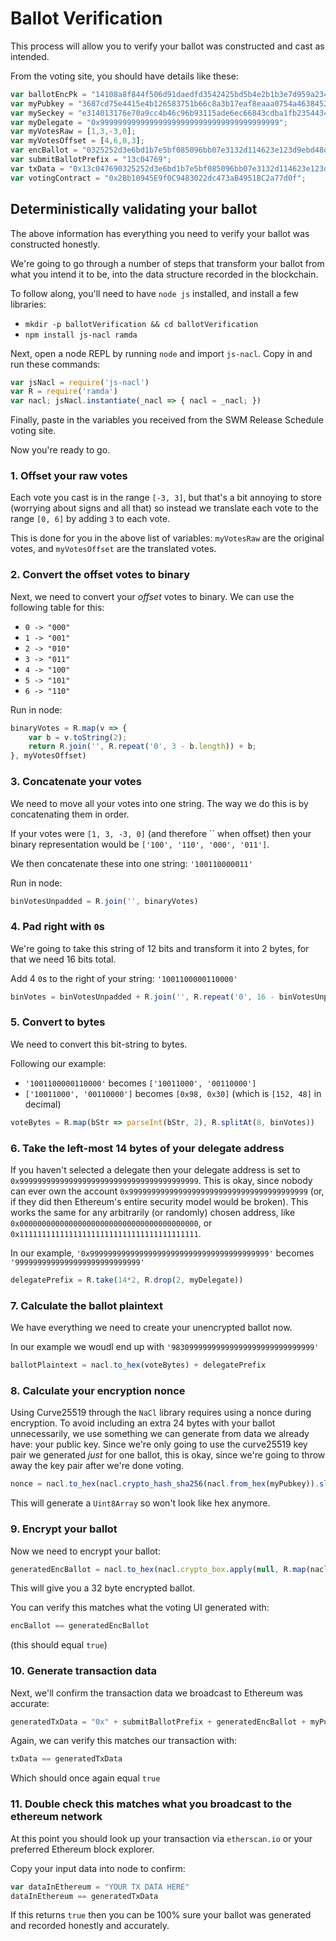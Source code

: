 # Ballot Verification

This process will allow you to verify your ballot was constructed and cast as intended.

From the voting site, you should have details like these:

```javascript
var ballotEncPk = "14108a8f844f506d91daedfd3542425bd5b4e2b1b3e7d959a2344907689dea7e";
var myPubkey = "3687cd75e4415e4b126583751b66c8a3b17eaf8eaaa0754a4638452d5602ce4c";
var mySeckey = "e314013176e70a9cc4b46c96b93115ade6ec66843cdba1fb23544345683c9b9b";
var myDelegate = "0x9999999999999999999999999999999999999999";
var myVotesRaw = [1,3,-3,0];
var myVotesOffset = [4,6,0,3];
var encBallot = "0325252d3e6bd1b7e5bf085096bb07e3132d114623e123d9ebd48d411fb65ad2";
var submitBallotPrefix = "13c04769";
var txData = "0x13c047690325252d3e6bd1b7e5bf085096bb07e3132d114623e123d9ebd48d411fb65ad23687cd75e4415e4b126583751b66c8a3b17eaf8eaaa0754a4638452d5602ce4c";
var votingContract = "0x2Bb10945E9f0C9483022dc473aB4951BC2a77d0f";
```

## Deterministically validating your ballot

The above information has everything you need to verify your ballot was constructed honestly.

We're going to go through a number of steps that transform your ballot from what you intend it to be, into the data structure recorded in the blockchain.

To follow along, you'll need to have `node js` installed, and install a few libraries:

* `mkdir -p ballotVerification && cd ballotVerification`
* `npm install js-nacl ramda`

Next, open a node REPL by running `node` and import `js-nacl`. Copy in and run these commands:

```javascript
var jsNacl = require('js-nacl')
var R = require('ramda')
var nacl; jsNacl.instantiate(_nacl => { nacl = _nacl; })
```

Finally, paste in the variables you received from the SWM Release Schedule voting site.

Now you're ready to go.

### 1. Offset your raw votes

Each vote you cast is in the range `[-3, 3]`, but that's a bit annoying to store (worrying about signs and all that) so instead we translate each vote to the range `[0, 6]` by adding `3` to each vote.

This is done for you in the above list of variables: `myVotesRaw` are the original votes, and `myVotesOffset` are the translated votes.

### 2. Convert the offset votes to binary

Next, we need to convert your _offset_ votes to binary. We can use the following table for this:

* `0 -> "000"`
* `1 -> "001"`
* `2 -> "010"`
* `3 -> "011"`
* `4 -> "100"`
* `5 -> "101"`
* `6 -> "110"`

Run in node:

```javascript
binaryVotes = R.map(v => {
    var b = v.toString(2);
    return R.join('', R.repeat('0', 3 - b.length)) + b;
}, myVotesOffset)
```

### 3. Concatenate your votes

We need to move all your votes into one string. The way we do this is by concatenating them in order.

If your votes were `[1, 3, -3, 0]` (and therefore `` when offset) then your binary representation would be `['100', '110', '000', '011']`.

We then concatenate these into one string: `'100110000011'`

Run in node:

```javascript
binVotesUnpadded = R.join('', binaryVotes)
```

### 4. Pad right with `0`s

We're going to take this string of 12 bits and transform it into 2 bytes, for that we need 16 bits total.

Add 4 `0`s to the right of your string: `'1001100000110000'`

```javascript
binVotes = binVotesUnpadded + R.join('', R.repeat('0', 16 - binVotesUnpadded.length))
```

### 5. Convert to bytes

We need to convert this bit-string to bytes.

Following our example:

* `'1001100000110000'` becomes `['10011000', '00110000']`
* `['10011000', '00110000']` becomes `[0x98, 0x30]` (which is `[152, 48]` in decimal)

```javascript
voteBytes = R.map(bStr => parseInt(bStr, 2), R.splitAt(8, binVotes))
```

### 6. Take the left-most 14 bytes of your delegate address

If you haven't selected a delegate then your delegate address is set to `0x9999999999999999999999999999999999999999`. This is okay, since nobody can ever own the account `0x9999999999999999999999999999999999999999` (or, if they did then Ethereum's entire security model would be broken). This works the same for any arbitrarily (or randomly) chosen address, like `0x0000000000000000000000000000000000000000`, or `0x1111111111111111111111111111111111111111`.

In our example, `'0x9999999999999999999999999999999999999999'` becomes `'9999999999999999999999999999'`


```javascript
delegatePrefix = R.take(14*2, R.drop(2, myDelegate))
```

### 7. Calculate the ballot plaintext

We have everything we need to create your unencrypted ballot now.

In our example we woudl end up with `'98309999999999999999999999999999'`

```javascript
ballotPlaintext = nacl.to_hex(voteBytes) + delegatePrefix
```

### 8. Calculate your encryption nonce

Using Curve25519 through the `NaCl` library requires using a nonce during encryption. To avoid including an extra 24 bytes with your ballot unnecessarily, we use something we can generate from data we already have: your public key. Since we're only going to use the curve25519 key pair we generated _just_ for one ballot, this is okay, since we're going to throw away the key pair after we're done voting.

```javascript
nonce = nacl.to_hex(nacl.crypto_hash_sha256(nacl.from_hex(myPubkey)).slice(0, 24))
```

This will generate a `Uint8Array` so won't look like hex anymore.

### 9. Encrypt your ballot

Now we need to encrypt your ballot:

```javascript
generatedEncBallot = nacl.to_hex(nacl.crypto_box.apply(null, R.map(nacl.from_hex, [ballotPlaintext, nonce, ballotEncPk, mySeckey])))
``` 

This will give you a 32 byte encrypted ballot.

You can verify this matches what the voting UI generated with:

```javascript
encBallot == generatedEncBallot 
```

(this should equal `true`)

### 10. Generate transaction data

Next, we'll confirm the transaction data we broadcast to Ethereum was accurate:

```javascript
generatedTxData = "0x" + submitBallotPrefix + generatedEncBallot + myPubkey
```

Again, we can verify this matches our transaction with:

```javascript
txData == generatedTxData
```

Which should once again equal `true`

### 11. Double check this matches what you broadcast to the ethereum network

At this point you should look up your transaction via `etherscan.io` or your preferred Ethereum block explorer.

Copy your input data into node to confirm:

```javascript
var dataInEthereum = "YOUR TX DATA HERE"
dataInEthereum == generatedTxData
```

If this returns `true` then you can be 100% sure your ballot was generated and recorded honestly and accurately.

